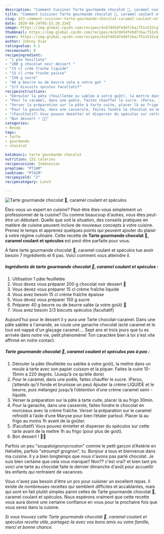 ```yaml
---
description: "Comment Cuisiner Tarte gourmande chocolat 🍫, caramel coulant et spéculos"
title: "Comment Cuisiner Tarte gourmande chocolat 🍫, caramel coulant et spéculos"
slug: 423-comment-cuisiner-tarte-gourmande-chocolat-caramel-coulant-et-speculos
date: 2020-08-24T05:53:29.334Z
image: https://img-global.cpcdn.com/recipes/4cb7d45dfe9d7cba/751x532cq70/tarte-gourmande-chocolat-🍫-caramel-coulant-et-speculos-photo-principale-de-la-recette.jpg
thumbnail: https://img-global.cpcdn.com/recipes/4cb7d45dfe9d7cba/751x532cq70/tarte-gourmande-chocolat-🍫-caramel-coulant-et-speculos-photo-principale-de-la-recette.jpg
cover: https://img-global.cpcdn.com/recipes/4cb7d45dfe9d7cba/751x532cq70/tarte-gourmande-chocolat-🍫-caramel-coulant-et-speculos-photo-principale-de-la-recette.jpg
author: Johnny Diaz
ratingvalue: 4.5
reviewcount: 8
recipeingredient:
- "1 pte feuillete"
- "200 g chocolat noir dessert "
- "15 cl crme frache liquide"
- "15 cl crme frache paisse"
- "150 g sucre"
- "40 g beurre ou de beurre sale a votre got "
- "2/3 biscuits spculos facultatif"
recipeinstructions:
- "Dérouler la pâte (feuilletée ou sablée à votre goût), la mettre dans un moule à tarte avec son papier cuisson et la piquer. Faites la cuire 10-15min a 220 degrés. (Jusqu’à ce qu’elle dore)"
- "Pour le caramel, dans une poêle, faites chauffer le sucre. (Perso, j’attends qu’il fonde et brunisse un peu) Ajouter la crème LIQUIDE et le beurre, puis mélangez jusqu’à l’obtention d’une crème caramel semi - liquide."
- "Verser la préparation sur la pâte à tarte cuite, placer là au frigo 30min."
- "Pour la ganache, dans une casserole, faites fondre le chocolat en morceaux avec la crème fraîche. Verser la préparation sur le caramel refroidit à l’aide d’une Maryse pour bien l’étaler partout. Placer là au frigo au moins 1h avant de la goûter."
- "(Facultatif) Vous pouvez émietter et disperser du spéculos sur cette tarte avant de la mettre 1h au frigo (pour plus de goût)."
- "Bon dessert ! 🤤🥧"
categories:
- Resep
tags:
- tarte
- gourmande
- chocolat

katakunci: tarte gourmande chocolat 
nutrition: 152 calories
recipecuisine: Indonesian
preptime: "PT18M"
cooktime: "PT42M"
recipeyield: "2"
recipecategory: Lunch

---
```



![Tarte gourmande chocolat 🍫, caramel coulant et spéculos](https://img-global.cpcdn.com/recipes/4cb7d45dfe9d7cba/751x532cq70/tarte-gourmande-chocolat-🍫-caramel-coulant-et-speculos-photo-principale-de-la-recette.jpg)

Êtes-vous un expert en cuisine? Peut-être êtes-vous simplement un professionnel de la cuisine? Ou comme beaucoup d'autres, vous êtes peut-être un débutant. Quelle que soit la situation, des conseils pratiques en matière de cuisine peuvent inclure de nouveaux concepts à votre cuisine. Prenez le temps et apprenez quelques points qui peuvent ajouter du plaisir à votre régime culinaire. Cette recette de <strong> Tarte gourmande chocolat 🍫, caramel coulant et spéculos </strong> est peut-être parfaite pour vous.

<!--inarticleads1-->

À faire tarte gourmande chocolat 🍫, caramel coulant et spéculos tue avoir besoin 7 Ingrédients et 6 pas. Voici comment vous atteindre il.

##### Ingrédients de tarte gourmande chocolat 🍫, caramel coulant et spéculos :

1. Utilisation 1 pâte feuilletée
1. Vous devez vous préparer 200 g chocolat noir dessert 🍫
1. Vous devez vous préparer 15 cl crème fraîche liquide
1. Vous avez besoin 15 cl crème fraîche épaisse
1. Vous devez vous préparer 150 g sucre
1. Préparer 40 g beurre ou de beurre salée (a votre goût) 🧈
1. Vous avez besoin 2/3 biscuits spéculos (facultatif)


Aujourd&#39;hui pour le dessert il y aura une Tarte chocolat-caramel. Dans une pâte sablée à l&#39;amande, se coule une ganache chocolat lacté caramel et le tout est nappé d&#39;un glaçage caramel…. Sept ans et trois jours que tu es arrivée dans notre vie, petit phénomène! Ton caractère bien à toi s&#39;est vite affirmé en notre contact. 

<!--inarticleads2-->

##### Tarte gourmande chocolat 🍫, caramel coulant et spéculos pas à pas :

1. Dérouler la pâte (feuilletée ou sablée à votre goût), la mettre dans un moule à tarte avec son papier cuisson et la piquer. Faites la cuire 10-15min a 220 degrés. (Jusqu’à ce qu’elle dore)
1. Pour le caramel, dans une poêle, faites chauffer le sucre. (Perso, j’attends qu’il fonde et brunisse un peu) Ajouter la crème LIQUIDE et le beurre, puis mélangez jusqu’à l’obtention d’une crème caramel semi - liquide.
1. Verser la préparation sur la pâte à tarte cuite, placer là au frigo 30min.
1. Pour la ganache, dans une casserole, faites fondre le chocolat en morceaux avec la crème fraîche. Verser la préparation sur le caramel refroidit à l’aide d’une Maryse pour bien l’étaler partout. Placer là au frigo au moins 1h avant de la goûter.
1. (Facultatif) Vous pouvez émietter et disperser du spéculos sur cette tarte avant de la mettre 1h au frigo (pour plus de goût).
1. Bon dessert ! 🤤🥧


Parfois un peu &#34;soupaloignonycrouton&#34; comme le petit garçon d&#39;Astérie en Helvétie, parfois &#34;stroumpf grognon&#34;, tu. Bonjour à tous et bienvenue dans ma cuisine. Il y a bien longtemps que nous n&#39;avons pas parlé chocolat. Je suis bien certaine que cela vous manque!! Non?? c&#39;est vrai? et bien tant pis voici une tarte au chocolat faite le dernier dimanche d&#39;août pour accueillir les enfants qui rentraient de vacances. 

<!--inarticleads1-->

<p>
Vous n'avez pas besoin d'être un pro pour cuisiner un excellent repas. Il existe de nombreuses recettes qui semblent difficiles et accablantes, mais qui sont en fait plutôt simples parmi celles de Tarte gourmande chocolat 🍫, caramel coulant et spéculos. Nous espérons vraiment que cette recette vous aura donné une certaine confiance en vous pour la prochaine fois que vous serez dans la cuisine.
</p>

<p>
<i>Si vous trouvez cette Tarte gourmande chocolat 🍫, caramel coulant et spéculos recette utile, partagez-la avec vos bons amis ou votre famille, merci et bonne chance.</i>
</p>
